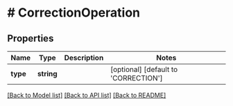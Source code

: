 # # CorrectionOperation

## Properties

Name | Type | Description | Notes
------------ | ------------- | ------------- | -------------
**type** | **string** |  | [optional] [default to 'CORRECTION']

[[Back to Model list]](../../README.md#documentation-for-models) [[Back to API list]](../../README.md#documentation-for-api-endpoints) [[Back to README]](../../README.md)



